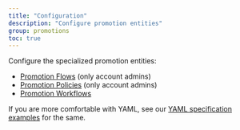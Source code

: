 ```yaml
---
title: "Configuration"
description: "Configure promotion entities"
group: promotions
toc: true
---
```


Configure the specialized promotion entities:

* [Promotion Flows]({{site.baseurl}}/docs/promotions/configuration/promotion-flow/) (only account admins)
* [Promotion Policies]({{site.baseurl}}/docs/promotions/configuration/promotion-policy/) (only account admins)
* [Promotion Workflows]({{site.baseurl}}/docs/promotions/configuration/promotion-workflow/)

If you are more comfortable with YAML, see our [YAML specification examples]({{site.baseurl}}/docs/promotions/configuration/yaml/) for the same.
